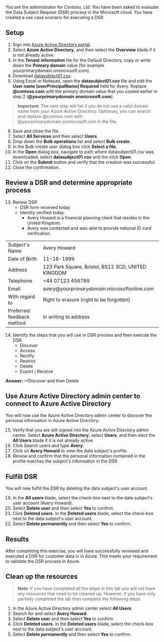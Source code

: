 You are the administrator for Contoso, Ltd. You have been asked to evaluate the Data Subject Request (DSR) process in the Microsoft cloud. You have created a use case scenario for executing a DSR.

## Setup

1. Sign into [Azure Active Directory portal](https://aad.portal.azure.com).
2. Select **Azure Active Directory**, and then select the **Overview** blade if it is not already active.  
3. In the **Tenant information** tile for the Default Directory, copy or write down the **Primary domain** value (for example yourprimarydomain.onmicrosoft.com).
4. Download [datasubject01.csv](https://github.com/RichardLuckett/learn-pr/blob/NEW-azure-data-subject-requests/learn-pr/azure/azure-data-subject-requests/media/DataSubject01.csv).
5. Using Excel or Notepad, open the **datasubject01.csv** file and edit the **User name [userPrincipalName] Required** field for Avery. Replace **@contoso.com** with the primary domain value that you copied earlier in step 2 (**@_yourprimarydomain_.onmicrosoft.com**). 
>**Important:** The next step will fail if you do not use a valid domain name from your Azure Active Directory. Optionaly, you can search and replace @contoso.com with @yourprimarydomain.onmicrosoft.com in the file.
6. Save and close the file.
7. Select **All Services** and then select **Users**.
8. Drop down the **Bulk operations** list and select **Bulk create**.
9. In the Bulk create user dialog box click **Select a file**.  
10. In the **Open** dialog box, navigate to path where datasubject01.csv was downloaded, select **datasubject01.csv** and the click **Open**.
11. Click on the **Submit** button and verify that the creation was successful.
12. Close the confirmation.


## Review a DSR and determine appropriate process

13. Review DSR
	- DSR form received today
	- Identity verified today
		- Avery Howard is a financial planning client that resides in the United Kingdom.
		- Avery was contacted and was able to provide national ID card verification.

|||
|---|---|
|Subject's Name|Avery Howard|
|Date of Birth|11-18-1999|
|Address|123 Park Square, Bristol, BS12 3CD, UNITED KINGDOM|
|Telephone|+44 07123 456789|
|Email|avery@_yourprimarydomain_.microsoftonline.com|
|With regard to|Right to erasure (right to be forgotten)| 
|Preferred feedback method|In writing to address|


14. Identify the steps that you will use in DSR process and then execute the DSR.
    * Discover
    * Access
    * Rectify
    * Restrict
    * Delete
    * Export / Receive

**Answer:** >!Discover and then Delete 


## Use Azure Active Directory admin center to connect to Azure Active Directory 
You will now use the Azure Active Directory admin center to discover the personal information in Azure Active Directory.

15. Verify that you are still signed into the Azure Active Directory admin center. Select **Azure Active Directory**, select **Users**, and then slect the **All Users** blade if it is not already active.  
16. Click Search users and type **Avery**.  
17. Click on **Avery Howard** to view the data subject's profile.
18. Review and confirm that the personal information contained in the profile matches the subject's information in the DSR. 
    

## Fulfill DSR
You will now fulfill the DSR by deleting the data subject's user account. 

19. In the **All users** blade, select the check-box next to the data subject's user account (Avery Howard).  
20. Select **Delete user** and then select **Yes** to confirm. 
21. Click **Deleted users**. In the **Deleted users** blade, select the check-box next to the data subject's user account.  
22. Select **Delete permanently** and then select **Yes** to confirm. 

## Results

After completing this exercise, you will have successfully reviewed and executed a DSR for customer data in in Azure. This meets your requirement to validate the DSR process in Azure.

## Clean up the resources
>**Note**: If you have completed all the steps in this lab you will not have any resources that need to be cleaned up. However, if you have only partially completed the lab then complete the following steps.

1. In the Azure Active Directory admin center select **All Users**.
3. Search for and select **Avery Howard**.
4. Select **Delete user** and then select **Yes** to confirm. 
5. Click **Deleted users**. In the **Deleted users** blade, select the check-box next to the data subject's user account.
6. Select **Delete permanently** and then select **Yes** to confirm. 




